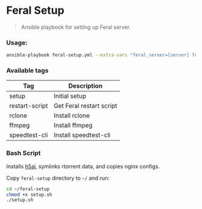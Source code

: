 # Feral Setup

> Ansible playbook for setting up Feral server.

### Usage:

```sh
ansible-playbook feral-setup.yml --extra-vars "feral_server=[server] feral_username=[username]" --tags "tag1[,tag2...]"
```

### Available tags

| Tag  					  | Description		           |
| --------------- | ------------------------ |
| setup  				  | Initial setup            |
| restart-script  | Get Feral restart script |
| rclone          | Install rclone           |
| ffmpeg          | Install ffmpeg           |
| speedtest-cli   | Install speedtest-cli		 |

### Bash Script

Installs [h5ai](https://larsjung.de/h5ai/), symlinks rtorrent data, and copies nginx configs.

Copy `feral-setup` directory to `~/` and run:

```bash
cd ~/feral-setup
chmod +x setup.sh
./setup.sh
```
